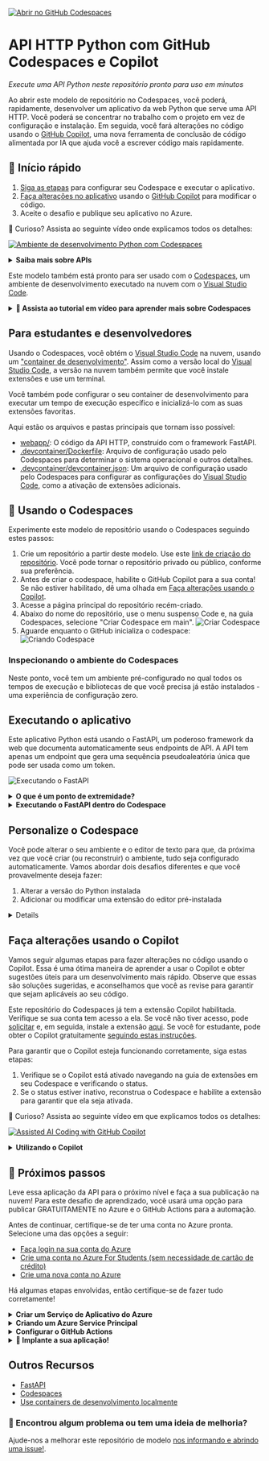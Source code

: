
[![Abrir no GitHub Codespaces](https://github.com/codespaces/badge.svg)](https://github.com/codespaces/new?hide_repo_select=true&ref=main&repo=526682400)

# API HTTP Python com GitHub Codespaces e Copilot

_Execute uma API Python neste repositório pronto para uso em minutos_

Ao abrir este modelo de repositório no Codespaces, você poderá, rapidamente, desenvolver um aplicativo da web Python que serve uma API HTTP. Você poderá se concentrar no trabalho com o projeto em vez de configuração e instalação. Em seguida, você fará alterações no código usando o [GitHub Copilot](https://copilot.github.com/), uma nova ferramenta de conclusão de código alimentada por IA que ajuda você a escrever código mais rapidamente.

## 🚀 Início rápido
1. [Siga as etapas](#--try-it-out) para configurar seu Codespace e executar o aplicativo.
2. [Faça alterações no aplicativo](#faça-alterações-usando-o-Copilot) usando o [GitHub Copilot](https://copilot.github.com/) para modificar o código.
3. Aceite o desafio e publique seu aplicativo no Azure.

🤔 Curioso? Assista ao seguinte vídeo onde explicamos todos os detalhes:

[![Ambiente de desenvolvimento Python com Codespaces](https://img.youtube.com/vi/_i9Pywj3rSg/0.jpg)](https://youtu.be/_i9Pywj3rSg "Ambiente de desenvolvimento Python com Codespaces")

<details>
   <summary><strong>Saiba mais sobre APIs</strong></summary>

   Uma API (Interface de Programação de Aplicativos) descreve uma maneira para dois computadores interagirem. Uma API HTTP permite que um computador conectado à Internet envie uma solicitação HTTP para outro computador conectado à Internet e receba uma resposta. Por exemplo, meu computador pode enviar uma solicitação para `http://um-site-de-previsao-do-tempo.com/api/cidade=Los+Angeles` e receber dados de volta, como `{"alta": 72, "baixa": 66}`.

   APIs HTTP frequentemente fornecem dados ou funcionalidades exclusivas de um serviço, como o exemplo da API do site de previsão do tempo. Um site de previsão do tempo pode fornecer endpoints de API adicionais para outras funcionalidades relacionadas ao clima, como previsões futuras ou dados históricos. Qualquer site pode optar por oferecer uma API se acreditar que possui funcionalidades úteis para compartilhar com outros computadores. Neste projeto, você executará uma API HTTP que gera um token aleatório.
</details>

Este modelo também está pronto para ser usado com o [Codespaces](https://github.com/features/codespaces), um ambiente de desenvolvimento executado na nuvem com o [Visual Studio Code](https://visualstudio.microsoft.com/?WT.mc_id=academic-77460-alfredodeza).

<details>
   <summary><b>🎥 Assista ao tutorial em vídeo para aprender mais sobre Codespaces</b></summary>

   [![Tutorial do Codespaces](https://img.youtube.com/vi/ozuDPmcC1io/0.jpg)](https://aka.ms/CodespacesVideoTutorial "Tutorial do Codespaces")
</details>

## Para estudantes e desenvolvedores

Usando o Codespaces, você obtém o [Visual Studio Code](https://visualstudio.microsoft.com/?WT.mc_id=academic-77460-alfredodeza) na nuvem, usando um ["container de desenvolvimento"](https://containers.dev/). Assim como a versão local do [Visual Studio Code](https://visualstudio.microsoft.com/?WT.mc_id=academic-77460-alfredodeza), a versão na nuvem também permite que você instale extensões e use um terminal.

Você também pode configurar o seu container de desenvolvimento para executar um tempo de execução específico e inicializá-lo com as suas extensões favoritas.

Aqui estão os arquivos e pastas principais que tornam isso possível:

- [webapp/](/webapp): O código da API HTTP, construído com o framework FastAPI.
- [.devcontainer/Dockerfile](/.devcontainer/Dockerfile): Arquivo de configuração usado pelo Codespaces para determinar o sistema operacional e outros detalhes.
- [.devcontainer/devcontainer.json](/.devcontainer/devcontainer.json): Um arquivo de configuração usado pelo Codespaces para configurar as configurações do [Visual Studio Code](https://visualstudio.microsoft.com/?WT.mc_id=academic-77460-alfredodeza), como a ativação de extensões adicionais.

## 🧐 Usando o Codespaces

Experimente este modelo de repositório usando o Codespaces seguindo estes passos:

1. Crie um repositório a partir deste modelo. Use este [link de criação do repositório](https://github.com/microsoft/codespaces-project-template-py/generate). Você pode tornar o repositório privado ou público, conforme sua preferência.
2. Antes de criar o codespace, habilite o GitHub Copilot para a sua conta! Se não estiver habilitado, dê uma olhada em [Faça alterações usando o Copilot](#make-changes-using-copilot).
3. Acesse a página principal do repositório recém-criado.
4. Abaixo do nome do repositório, use o menu suspenso Code e, na guia Codespaces, selecione "Criar Codespace em main".
   ![Criar Codespace](https://docs.github.com/assets/cb-138303/images/help/codespaces/new-codespace-button.png)
5. Aguarde enquanto o GitHub inicializa o codespace:
   ![Criando Codespace](https://github.com/microsoft/codespaces-teaching-template-py/raw/main/images/Codespace_build.png)

### Inspecionando o ambiente do Codespaces

Neste ponto, você tem um ambiente pré-configurado no qual todos os tempos de execução e bibliotecas de que você precisa já estão instalados - uma experiência de configuração zero.

## Executando o aplicativo

Este aplicativo Python está usando o FastAPI, um poderoso framework da web que documenta automaticamente seus endpoints de API. A API tem apenas um endpoint que gera uma sequência pseudoaleatória única que pode ser usada como um token.


![Executando o FastAPI](https://github.com/Corttezz/codespaces-project-template-py/assets/106662629/87b84e79-51c7-4d73-9c21-ff6403e64e35)

<details>
<summary> <b>O que é um ponto de extremidade?</b></summary>

Um ponto de extremidade é uma URL estável e durável que representa um recurso específico em uma API. Ele fornece uma maneira de interagir com esse recurso, enviar solicitações e receber respostas. Em termos simples, um ponto de extremidade é um "ponto de entrada" para uma API.

Características de um ponto de extremidade:

- **URL estável e durável**: Um ponto de extremidade é acessado por meio de uma URL específica, que permanece consistente ao longo do tempo. Por exemplo, https://api.exemplo.com/recurso.

- **Mecanismo de autenticação e autorização**: Para garantir a segurança e controlar o acesso ao recurso, os pontos de extremidade podem exigir autenticação e autorização. Isso pode envolver o uso de tokens, chaves de API ou outros métodos de autenticação.

- **Implantação e roteamento**: Um ponto de extremidade pode ter várias implantações, que são responsáveis por executar a lógica do recurso e fornecer as respostas adequadas. Essas implantações podem estar localizadas em servidores diferentes, dependendo dos requisitos de recursos e escalabilidade. O mecanismo de roteamento direciona as solicitações recebidas para as implantações corretas.

Portanto, um ponto de extremidade é um componente fundamental em uma API. Ele representa um recurso específico e define a maneira como os clientes podem interagir com ele, fornecendo uma URL estável, um mecanismo de autenticação e autorização, e encaminhando as solicitações para as implantações corretas.

</details>
<details>
<summary><b>Executando o FastAPI dentro do Codespace</b></summary>

A API incluída neste modelo de repositório possui um único endpoint que gera um token. Coloque-a em funcionamento seguindo as etapas a seguir:

1. Abra um terminal, abrindo o painel de comandos (Ctrl-Shift-P ou Cmd-Shift-P) e selecione o comando "Abrir novo terminal".
2. Execute `uvicorn` no console para iniciar o aplicativo da API:

    ```console
    uvicorn --host 0.0.0.0 webapp.main:app --reload
    ```

    Você verá uma saída semelhante a esta:

    ```output
    INFO:     Uvicorn running on http://127.0.0.1:8000 (Press CTRL+C to quit)
    INFO:     Started reloader process [28720]
    INFO:     Started server process [28722]
    INFO:     Waiting for application startup.
    INFO:     Application startup complete.
    ```

    Você verá uma janela pop-up informando que o seu aplicativo está disponível na porta 8000. Clique no botão para abri-lo no navegador.
3. Assim que o site for carregado, clique no botão _Try it Out_ ou adicione `/docs` à URL na barra de endereços. A documentação da API gerada automaticamente deve ser carregada e parecer assim:

 ![Documentação OpenAPI](https://github.com/Corttezz/codespaces-project-template-py/assets/106662629/ca251db8-30dc-46bb-b91e-4012b18bafaf)


4. Por fim, tente interagir com a API enviando uma solicitação usando a página auto documentada. Clique no botão _POST_ e depois no botão _Try it Out_:

   ![Experimente uma solicitação POST](https://github.com/Corttezz/codespaces-project-template-py/assets/106662629/730e7edc-9669-4c16-9819-466a8b29669b)


🔒 Você vê o cadeado ao lado da URL do site no navegador? Isso indica que o site está sendo servido por meio de uma conexão HTTPS segura, que criptografa as respostas HTTP. Isso é muito importante sempre que uma API pode receber dados sensíveis ou responder com dados sensíveis (como uma senha).

</details>

## Personalize o Codespace

Você pode alterar o seu ambiente e o editor de texto para que, da próxima vez que você criar (ou reconstruir) o ambiente, tudo seja configurado automaticamente. Vamos abordar dois desafios diferentes e que você provavelmente deseja fazer:

1. Alterar a versão do Python instalada
2. Adicionar ou modificar uma extensão do editor pré-instalada

<details>

### Passo 1:  Alterar a versão do Python instalada

Digamos que você queira alterar a versão do Python que está instalada. Isso é algo que você pode controlar.

Abra o arquivo [.devcontainer/devcontainer.json](/.devcontainer/devcontainer.json) e substitua a seguinte seção:

```json
"VARIANT": "3.8-bullseye"
```

pela seguinte instrução:

```json
"VARIANT": "3.9-bullseye"
```

Essa alteração instrui o Codespaces a usar o Python 3.9 em vez do 3.8.

Se você fizer qualquer alteração de configuração no `devcontainer.json`, uma caixa aparecerá após salvar.

![Recriando Codespace](https://github.com/microsoft/codespaces-teaching-template-py/raw/main/images/Codespace_rebuild.png)

Clique em Rebuild (em português, "Reconstruir"). Aguarde o seu Codespace reconstruir o ambiente do VS Code.

### Passo 2: Adicionar ou modificar uma extensão do editor pré-instalada

Seu ambiente vem com extensões pré-instaladas. Você pode alterar quais extensões o ambiente do Codespaces inicia. Veja como fazer:

1. Abra o arquivo [.devcontainer/devcontainer.json](/.devcontainer/devcontainer.json) e localize o seguinte elemento JSON **extensions**:

   ```json
   "extensions": [
    "ms-python.python",
    "ms-python.vscode-pylance"
   ]
   ```

2. Adicione _"ms-python.black-formatter"_ à lista de extensões. Deve ficar assim:

   ```json
   "extensions": [
    "ms-python.python",
    "ms-python.vscode-pylance",
    "ms-python.black-formatter"
   ]
   ```

   Essa sequência é o identificador único do [Black Formatter](https://marketplace.visualstudio.com/items?itemName=ms-python.black-formatter&WT.mc_id=academic-77460-alfredodeza), uma extensão popular para formatar o código Python de acordo com as melhores práticas. Adicionar o identificador _"ms-python.black-formatter"_ à lista informa ao Codespaces que essa extensão deve ser pré-instalada ao iniciar.

   Lembrete: Quando você alterar qualquer configuração no arquivo JSON, uma caixa aparecerá após salvar.

   ![Recriando Codespace](https://github.com/microsoft/codespaces-teaching-template-py/raw/main/images/Codespace_rebuild.png)

   Clique em Rebuild (em português, "Reconstruir"). Aguarde o seu Codespace reconstruir o ambiente do VS Code.

Para encontrar o identificador único de uma extensão:

- Acesse a página da extensão, por exemplo [https://marketplace.visualstudio.com/items?itemName=ms-python.black-formatter](https://marketplace.visualstudio.com/items?itemName=ms-python.black-formatter&WT.mc_id=academic-77460-alfredodeza)
- Localize o campo *Identificador Único* na seção **Mais informações** no lado direito.



</details>

## Faça alterações usando o Copilot

Vamos seguir algumas etapas para fazer alterações no código usando o Copilot. Essa é uma ótima maneira de aprender a usar o Copilot e obter sugestões úteis para um desenvolvimento mais rápido. Observe que essas são soluções sugeridas, e aconselhamos que você as revise para garantir que sejam aplicáveis ao seu código.

Este repositório do Codespaces já tem a extensão Copilot habilitada. Verifique se sua conta tem acesso a ela. Se você não tiver acesso, pode [solicitar](https://github.com/login?return_to=%2fgithub-copilot%2fsignup) e, em seguida, instale a extensão [aqui](https://aka.ms/get-copilot). Se você for estudante, pode obter o Copilot gratuitamente [seguindo estas instruções](https://techcommunity.microsoft.com/t5/educator-developer-blog/step-by-step-setting-up-github-student-and-github-copilot-as-an/ba-p/3736279?WT.mc_id=academic-0000-alfredodeza).

Para garantir que o Copilot esteja funcionando corretamente, siga estas etapas:

1. Verifique se o Copilot está ativado navegando na guia de extensões em seu Codespace e verificando o status.
2. Se o status estiver inativo, reconstrua o Codespace e habilite a extensão para garantir que ela seja ativada.

🤔 Curioso? Assista ao seguinte vídeo em que explicamos todos os detalhes:

[![Assisted AI Coding with GitHub Copilot](https://img.youtube.com/vi/9c7SSHbzD80/0.jpg)](https://youtu.be/9c7SSHbzD80 "Assisted AI Coding with GitHub Copilot")

<details>
<summary><b>Utilizando o Copilot</b></summary>

### Passo 1: Alterar o HTML para torná-lo interativo

Abra o arquivo [index.html](./webapp/static/index.html) e exclua a seguinte linha:

```html
<button onclick="window.location.href='/docs'" type="button" class="btn btn-info">Try it out</button>
```

Agora, adicione um comentário para que o Copilot possa gerar código para você:

```html
<!-- criar um formulário interativo com entrada de texto e botão, e adicionar um ouvinte de evento ao botão para enviar uma solicitação POST para o endpoint /generate e exibir a resposta em uma div com id "result" -->
```

Isso deve ser suficiente para o Copilot gerar código para você depois de pressionar `Enter` (ou `Return`). 
Se não for o caso, use `Ctrl+Enter` para obter várias sugestões e escolha aquela que se encaixa melhor no código abaixo.
Lembre-se de que é possível que o Copilot não gere o trecho exato! Nesse caso, digite ou substitua a sugestão para o código abaixo.
O código gerado deve ser semelhante a este:

```html
              <form id="form">
                <input type="text" id="input" placeholder="Digite o texto aqui">
                <button type="button" id="button" class="btn btn-info">Gerar</button>
              </form>
              <div id="result"></div>
              <script>
               

 const button = document.getElementById('button');
                const form = document.getElementById('form');
                button.addEventListener('click', async (event) => {
                  event.preventDefault();
                  const input = document.getElementById('input').value;
                  const response = await fetch('/generate', {
                    method: 'POST',
                    headers: {
                      'Content-Type': 'application/json'
                    },
                    body: JSON.stringify({ text: input })
                  });
                  const data = await response.json();
                  const result = document.getElementById('result');
                  result.innerHTML = data.result;
                });
              </script>
```

Execute a aplicação e verifique se o formulário aparece.

### Passo 2: Atualizar o HTML para corrigir um bug

O código gerado introduziu alguns problemas. Primeiro, o botão não está funcionando. Segundo, o formulário não está usando a chave JSON correta ao enviar o texto para o endpoint da API. Vamos corrigir isso.

Altere o corpo da solicitação para usar a chave `length` em vez de `text`:

```javascript
body: JSON.stringify({ length: input })
```

Agora, vamos alterar o `innerHTML` para usar a chave `token` em vez de `result`:

```javascript
result.innerHTML = data.token;
```

Execute a aplicação e verifique se o formulário está funcionando agora.

### Passo 3: Alterar o formulário para usar um menu suspenso

Atualmente, o formulário aceita qualquer texto como entrada. Vamos alterá-lo para usar um menu suspenso. Adicione um comentário para que o Copilot possa gerar código para você. Exclua a seguinte linha:

```html
<input type="text" id="input" placeholder="Digite o texto aqui">
```

E adicione o seguinte comentário para que o Copilot possa gerar código para você:

```html
<!-- criar uma entrada com um menu suspenso para selecionar entre os seguintes valores: 5, 10, 15, 20 -->
```

O código gerado agora deve ficar assim:

```html
<select id="input">
   <option value="5">5</option>
   <option value="10">10</option>
   <option value="15">15</option>
   <option value="20">20</option>
</select>
```

Execute a aplicação novamente para verificar se o menu suspenso está funcionando corretamente.
   
### Passo 4: Adicionar um novo ponto de extremidade (endpoint) à API

Agora vamos adicionar uma nova funcionalidade à API. Adicione um novo ponto de extremidade (endpoint) à API que aceite um texto e retorne uma lista de tokens. Adicione o seguinte comentário para que o Copilot possa gerar um modelo Pydantic para você:

```python
# Crie um modelo Pydantic que aceita um corpo JSON com um único campo chamado "text", que é uma string
```

O modelo gerado deve ficar assim:

```python
class Text(BaseModel):
    text: str
```

Em seguida, adicione o seguinte comentário para que o Copilot possa adicionar um novo endpoint:

```python
# Crie um endpoint FastAPI que aceita uma solicitação POST com um corpo JSON contendo um único campo chamado "text" e retorna um checksum do texto
```

O código gerado deve ficar assim:

```python
@app.post('/checksum')
def checksum(body: Text):
    """
    Gere um checksum do texto. Exemplo de corpo de solicitação POST:

    {
        "text": "Olá mundo!"
    }
    """
    checksum = base64.b64encode(os.urandom(64))[:20].decode('utf-8')
    return {'checksum': checksum}
```

O código gerado fará com que a aplicação falhe. Isso ocorre porque os módulos `base64` e `os` não estão sendo importados. Adicione as seguintes linhas no início do arquivo:

```python
import base64
import os
```

Por fim, verifique se o novo ponto de extremidade (endpoint) está funcionando acessando a página `/docs` e testando o novo endpoint.

Parabéns! Você usou o Copilot não apenas para gerar código, mas também para fazer isso de forma interativa e divertida. Agora você pode usar o Copilot para gerar código em qualquer um de seus projetos, incluindo escrever documentação, gerar modelos e muito mais! Até mesmo partes deste README foram geradas usando sugestões do Copilot 🧐
   
   </details>

## 🚀 Próximos passos

Leve essa aplicação da API para o próximo nível e faça a sua publicação na nuvem! Para este desafio de aprendizado, você usará uma opção para publicar GRATUITAMENTE no Azure e o GitHub Actions para a automação.

Antes de continuar, certifique-se de ter uma conta no Azure pronta. Selecione uma das opções a seguir:

- [Faça login na sua conta do Azure](https://azure.microsoft.com/en-US/?WT.mc_id=academic-77460-alfredodeza)
- [Crie uma conta no Azure For Students (sem necessidade de cartão de crédito)](https://azure.microsoft.com/free/students/?WT.mc_id=academic-77460-alfredodeza)
- [Crie uma nova conta no Azure](https://azure.microsoft.com/en-US/?WT.mc_id=academic-77460-alfredodeza)

Há algumas etapas envolvidas, então certifique-se de fazer tudo corretamente!

<details>
<summary><b>Criar um Serviço de Aplicativo do Azure</b></summary>

Agora você irá configurar a publicação automática da aplicação usando o Azure e o GitHub Actions! No entanto, primeiro você precisa configurar alguns serviços do Azure.

1. Abra o [Azure Cloud Shell](https://shell.azure.com/?WT.mc_id=academic-77460-alfredodeza).
2. Use o Bash Shell (não o PowerShell!) para executar estas etapas.
3. Se aparecer a mensagem "You have no storage mounted", selecione uma assinatura em sua conta e clique em "Create storage". O Cloud Shell usará esse recurso de armazenamento para armazenar os dados gerados durante suas sessões no shell.
4. Crie um *Grupo de Recursos* que agrupará os diferentes recursos do Azure usados pela aplicação:
```
az group create --name demo-fastapi --location "East US"
```
5. Você verá uma resposta em JSON com detalhes sobre o novo recurso criado, para este comando e todos os comandos que seguem.
6. Crie o *Plano de Serviço de Aplicativo* **GRATUITO**:
```
az appservice plan create --name "demo-fastapi" --resource-group demo-fastapi --is-linux --sku FREE
```
7. Crie um identificador aleatório para um nome exclusivo do web app:
```
let "randomIdentifier=$RANDOM*$RANDOM"
```
8. Crie o *Serviço de Aplicativo da Web* com um contêiner reservado usando a variável `randomIdentifier` criada anteriormente:
```
az webapp create --name "demo-fastapi-$randomIdentifier" --resource-group demo-fastapi --plan demo-fastapi --runtime "PYTHON:3.9"
```
9. Acesse a lista de [Serviços de Aplicativos](https://portal.azure.com/#view/HubsExtension/BrowseResource/resourceType/Microsoft.Web%2Fsites) no portal do Azure e verifique se o serviço recém-criado está listado.

</details>


<details>
<summary><b>Criando um Azure Service Principal</b></summary>

A seguir, crie um Azure Service Principal, que é um tipo especial de conta que possui as permissões necessárias para autenticação do GitHub no Azure:

1. Encontre o ID de sua assinatura do Azure

 [no portal do Azure](https://portal.azure.com/#view/Microsoft_Azure_Billing/SubscriptionsBlade?WT.mc_id=academic-77460-alfredodeza) ou [seguindo este guia](https://learn.microsoft.com/azure/azure-portal/get-subscription-tenant-id?WT.mc_id=academic-77460-alfredodeza).
2. Crie um Azure Service Principal com a função "contributor" que está autorizada a fazer alterações em todos os recursos dessa assinatura. Substitua $AZURE_SUBSCRIPTION_ID pelo ID encontrado no passo 1 e execute o seguinte comando:

```
az ad sp create-for-rbac  --sdk-auth --name "github-deployer" --role contributor --scopes /subscriptions/$AZURE_SUBSCRIPTION_ID
```

3. Copie a saída e adicione-a como um [segredo do repositório do GitHub](/../../settings/secrets/actions/new) com o nome `AZURE_CREDENTIALS`. (_Se esse link não funcionar, certifique-se de que você está lendo isso em sua própria cópia do repositório, não no modelo original._)

</details>

<details>

<summary><b>Configurar o GitHub Actions</b></summary>

Agora que você criou todos os recursos do Azure, precisa atualizar o arquivo de fluxo de trabalho do GitHub Actions com o nome do seu web app.

1. Encontre o nome do seu aplicativo. Deve ser algo como `demo-fastapi-97709018`, mas com um número aleatório diferente no final, e você pode encontrá-lo no portal do Azure ou nos comandos do Cloud Shell.
2. Abra o arquivo [.github/workflows/web_app.yml](/../../edit/main/.github/workflows/web_app.yml) e atualize o valor de `AZURE_WEBAPP_NAME` com o nome do seu aplicativo.
3. Faça o commit e envie as alterações para o repositório do GitHub:

```
git add .github/workflows/web_app.yml
git commit -m "Atualizando arquivo de fluxo de trabalho"
git push
```

</details>

<details>
<summary><b>🏃 Implante a sua aplicação!</b></summary>

Antes de continuar, verifique o seguinte:

1. Você criou um Azure Service Principal e o salvou como um [segredo do repositório](/../../settings/secrets/) chamado `AZURE_CREDENTIALS`.
2. Você criou um [Serviço de Aplicativo](https://portal.azure.com/#view/HubsExtension/BrowseResource/resourceType/Microsoft.Web%2Fsites) com um nome válido e o site já está disponível com o conteúdo estático padrão.

Para implantar:

1. Acesse [Actions do repositório](/../../actions/workflows/web_app.yml). (_Se esse link não abrir o fluxo de trabalho "Build and deploy Python app", certifique-se de que você está lendo isso em sua própria cópia do repositório._)
2. Selecione _Run workflow_ e clique no botão verde dentro da janela pop-up para executar o fluxo de trabalho.

**A implantação pode levar alguns minutos**. Certifique-se de transmitir os logs no Azure Cloud Shell para verificar o progresso:

```
az webapp log tail --name $AZURE_WEBAPP_NAME --resource-group $AZURE_RESOURCE_GROUP
```

3. Após a conclusão da implantação, acesse seu site em uma URL

 como `http://demo-fastapi-97709018.azurewebsites.net/`, em que o número aleatório é o seu número aleatório exclusivo. Você pode encontrar a URL do site no portal do Azure ou nos logs de implantação, caso tenha esquecido o número.
4. 🎉 Celebre um implantação bem-sucedida! Agora você tem uma URL que pode compartilhar com colegas, amigos e familiares.

### Removendo os recursos quando concluído

Provavelmente você não deseja manter esse site específico em execução na nuvem para sempre, então você deve limpar seus recursos do Azure excluindo o grupo de recursos. Você pode fazer isso no Azure Cloud Shell referenciando o nome do grupo que você criou inicialmente (`demo-fastapi` nos exemplos):

```
az group delete --name demo-fastapi
```

### Solução de problemas de implantação

Ao fazer a implantação, você pode encontrar erros ou problemas, seja na automação (GitHub Actions) ou no destino de implantação (Azure Web Apps).

Você pode verificar os logs do fluxo de trabalho do GitHub Actions selecionando o fluxo de trabalho mais recente na guia _Actions_. Localize a primeira etapa que tem um ícone quebrado ao lado e expanda essa etapa para ver o que deu errado.

Se você tiver problemas com a implantação no Azure, verifique os logs no portal ou use o seguinte comando com o Azure CLI:

```
az webapp log tail --name $AZURE_WEBAPP_NAME --resource-group $AZURE_RESOURCE_GROUP
```

Atualize ambas as variáveis para corresponder ao seu ambiente.

</details>

## Outros Recursos

- [FastAPI](https://fastapi.tiangolo.com/)
- [Codespaces](https://github.com/features/codespaces)
- [Use containers de desenvolvimento localmente](https://github.com/Microsoft/vscode-remote-try-python)

### 🔎 Encontrou algum problema ou tem uma ideia de melhoria?
Ajude-nos a melhorar este repositório de modelo [nos informando e abrindo uma issue!](https://github.com/education/codespaces-project-template-py/issues/new).
